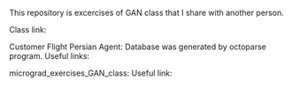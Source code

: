 This repository is excercises of GAN class that I share with another person.

Class link: 

Customer Flight Persian Agent:
         Database was generated by octoparse program.
         Useful links:

micrograd_exercises_GAN_class:
         Useful link:


